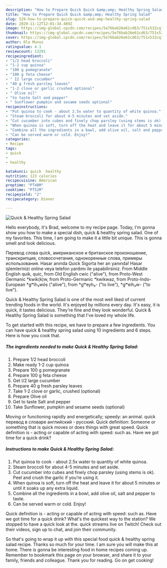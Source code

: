 ```yaml
---
description: "How to Prepare Quick Quick &amp;amp; Healthy Spring Salad"
title: "How to Prepare Quick Quick &amp;amp; Healthy Spring Salad"
slug: 529-how-to-prepare-quick-quick-and-amp-healthy-spring-salad
date: 2020-11-12T12:01:34.489Z
image: https://img-global.cpcdn.com/recipes/5e76bab26e61cd63/751x532cq70/quick-healthy-spring-salad-recipe-main-photo.jpg
thumbnail: https://img-global.cpcdn.com/recipes/5e76bab26e61cd63/751x532cq70/quick-healthy-spring-salad-recipe-main-photo.jpg
cover: https://img-global.cpcdn.com/recipes/5e76bab26e61cd63/751x532cq70/quick-healthy-spring-salad-recipe-main-photo.jpg
author: Ola Munoz
ratingvalue: 4.1
reviewcount: 13291
recipeingredient:
- "1/2 head broccoli"
- "1-2 cup quinoa"
- "100 g pomegranate"
- "100 g feta cheese"
- " I2 large cucumber"
- "40 g fresh parsley leaves"
- "1-2 clove or garlic crushed optional"
- " Olive oil"
- "to taste Salt and pepper"
- " Sunflower pumpkin and sesame seeds optional"
recipeinstructions:
- "Put quinoa to cook - about 2.5x water to quantity of white quinoa."
- "Steam broccoli for about 4-5 minutes and set aside."
- "Cut cucumber into cubes and finely chop parsley (using stems is ok). Peel and crush the garlic if you’re using it."
- "When quinoa is soft, turn off the heat and leave it for about 5 minutes or until it soaks up any extra liquid."
- "Combine all the ingredients in a bowl, add olive oil, salt and pepper to taste."
- "Can be served warm or cold. Enjoy!"
categories:
- Recipe
tags:
- quick
- 
- healthy

katakunci: quick  healthy 
nutrition: 123 calories
recipecuisine: American
preptime: "PT40M"
cooktime: "PT52M"
recipeyield: "2"
recipecategory: Dinner

---
```



![Quick &amp; Healthy Spring Salad](https://img-global.cpcdn.com/recipes/5e76bab26e61cd63/751x532cq70/quick-healthy-spring-salad-recipe-main-photo.jpg)

Hello everybody, it's Brad, welcome to my recipe page. Today, I'm gonna show you how to make a special dish, quick &amp; healthy spring salad. One of my favorites. This time, I am going to make it a little bit unique. This is gonna smell and look delicious.

Перевод слова quick, американское и британское произношение, транскрипция, словосочетания, однокоренные слова, примеры использования. Hasar anında Quick Sigorta her an yanında! Hasar işlemlerinizi online veya telefon yardımı ile yapabilirsiniz. From Middle English quik, quic, from Old English cwic (&#34;alive&#34;), from Proto-West Germanic *kwik(k)w, from Proto-Germanic *kwikwaz, from Proto-Indo-European *gʷih₃wós (&#34;alive&#34;), from *gʷeyh₃- (&#34;to live&#34;), *gʷeih₃w- (&#34;to live&#34;).

Quick &amp; Healthy Spring Salad is one of the most well liked of current trending foods in the world. It's enjoyed by millions every day. It's easy, it is quick, it tastes delicious. They're fine and they look wonderful. Quick &amp; Healthy Spring Salad is something that I've loved my whole life.


To get started with this recipe, we have to prepare a few ingredients. You can have quick &amp; healthy spring salad using 10 ingredients and 6 steps. Here is how you cook that.

<!--inarticleads1-->

##### The ingredients needed to make Quick &amp; Healthy Spring Salad:

1. Prepare 1/2 head broccoli
1. Make ready 1-2 cup quinoa
1. Prepare 100 g pomegranate
1. Prepare 100 g feta cheese
1. Get  I/2 large cucumber
1. Prepare 40 g fresh parsley leaves
1. Take 1-2 clove or garlic, crushed (optional)
1. Prepare  Olive oil
1. Get to taste Salt and pepper
1. Take  Sunflower, pumpkin and sesame seeds (optional)


Moving or functioning rapidly and energetically; speedy: an animal. quick перевод в словаре английский - русский. Quick definition: Someone or something that is quick moves or does things with great speed. Quick definition is - acting or capable of acting with speed: such as. Have we got time for a quick drink? 

<!--inarticleads2-->

##### Instructions to make Quick &amp; Healthy Spring Salad:

1. Put quinoa to cook - about 2.5x water to quantity of white quinoa.
1. Steam broccoli for about 4-5 minutes and set aside.
1. Cut cucumber into cubes and finely chop parsley (using stems is ok). Peel and crush the garlic if you’re using it.
1. When quinoa is soft, turn off the heat and leave it for about 5 minutes or until it soaks up any extra liquid.
1. Combine all the ingredients in a bowl, add olive oil, salt and pepper to taste.
1. Can be served warm or cold. Enjoy!


Quick definition is - acting or capable of acting with speed: such as. Have we got time for a quick drink? What&#39;s the quickest way to the station? We stopped to have a quick look at the. quick streams live on Twitch! Check out their videos, sign up to chat, and join their community. 

So that's going to wrap it up with this special food quick &amp; healthy spring salad recipe. Thanks so much for your time. I am sure you will make this at home. There is gonna be interesting food in home recipes coming up. Remember to bookmark this page on your browser, and share it to your family, friends and colleague. Thank you for reading. Go on get cooking!
